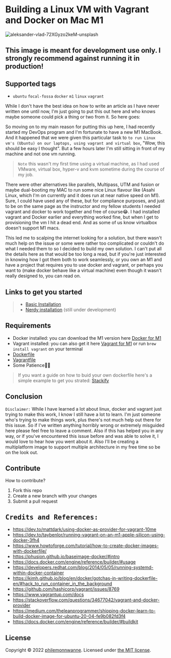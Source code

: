 # Building a Linux VM with Vagrant and Docker on Mac M1
![aleksander-vlad-72XGyzo2keM-unsplash](https://user-images.githubusercontent.com/108567784/186233663-65eca80a-e256-4a80-a134-b1a2b10cb7ab.jpg)

## This image is meant for development use only. I strongly recommend against running it in production!

## Supported tags
- `ubuntu` `focal-fossa` `docker` `m1` `linux` `vagrant`

While I don't have the best idea on how to write an article as I have never written one until now, I'm just going to put this out here and who knows maybe someone could pick a thing or two from it. So here goes:

So moving on to my main reason for putting this up here, I had recently started my DevOps program and I'm fortunate to have a new M1 MacBook. And it happened that we were given this particular task to `to run Linux vm's (Ubuntu) on our laptops, using vagrant and virtual box`, "Wow, this should be easy I thought". But a few hours later I'm still sitting in front of my machine and not one vm running.

> `Note` this wasn't my first time using a virtual machine, as I had used VMware, virtual box, hyper-v and kvm sometime during the course of my job. 

There were other alternatives like parallels, Multipass, UTM and fusion or maybe dual-booting my MAC to run some nice Linux flavour like (Asahi Linux, which I'm on currently and it does run at near native speed on M1). Sure, I could have used any of these, but for compliance purposes, and just to be on the same page as the instructor and my fellow students I needed vagrant and docker to work together and free of course😂. I had installed vagrant and Docker earlier and everything worked fine, but when I get to provisioning the vm I hit a dead end. And as some of us know virtualbox doesn't support M1 macs.

This led me to scalping the internet looking for a solution, but there wasn't much help on the issue or some were rather too complicated or couldn't do what I needed them to so I decided to build my own solution. I can't put all the details here as that would be too long a read, but if you're just interested in knowing how I got them both to work seamlessly, or you own an M1 and have a project that requires you to use docker and vagrant, or perhaps you want to (make docker behave like a virtual machine) even though it wasn't really designed to, you can read on.

## Links to get you started
> - [Basic Installation](https://github.com/philemonnwanne/docker_systemd-solution/blob/main/docs/basic-installation.md)
> - [Nerdy installation](https://github.com/philemonnwanne/docker_systemd-solution/blob/main/docs/nerdy-installation.md) (still under development)

## Requirements
- Docker installed: you can download the M1 version here [Docker for M1](https://desktop.docker.com/mac/main/arm64/Docker.dmg?utm_source=docker&utm_medium=webreferral&utm_campaign=dd-smartbutton&utm_location=module)
- Vagrant installed: you can also get it here [Vagrant for M1](https://releases.hashicorp.com/vagrant/2.3.0/vagrant_2.3.0_darwin_amd64.dmg) or run `brew install vagrant` on your terminal
- [Dockerfile](Dockerfile)
- [Vagrantfile](Vagrantfile)
- Some Patience😮‍💨

> If you want a guide on how to buid your own dockerfile here's a simple example to get you strated: [Stackify](https://stackify.com/)

## Conclusion

`Disclaimer:` While I have learned a lot about linux, docker and vagrant just trying to make this work, I know I still have a lot to learn. I'm just someone who's trying to make things work, plus there's not much help out there for this issue. So if I've written anything horribly wrong or extremely misguided here please feel free to leave a comment. Also if this has helped you in any way, or if you've encountered this issue before and was able to solve it, I would love to hear how you went about it.
Also I'll be creating a multiplatform image to support multiple architecture in my free time so be on the look out.

## Contribute

How to contribute?

 1. Fork this repo
 2. Create a new branch with your changes
 3. Submit a pull request

## <samp>Credits and References:</samp>

- https://dev.to/mattdark/using-docker-as-provider-for-vagrant-10me
- https://dev.to/taybenlor/running-vagrant-on-an-m1-apple-silicon-using-docker-3fh4
- https://www.howtoforge.com/tutorial/how-to-create-docker-images-with-dockerfile/
- https://phusion.github.io/baseimage-docker/#intro
- https://docs.docker.com/engine/reference/builder/#usage
- https://developers.redhat.com/blog/2014/05/05/running-systemd-within-docker-container
- https://kimh.github.io/blog/en/docker/gotchas-in-writing-dockerfile-en/#hack_to_run_container_in_the_background
- https://github.com/hashicorp/vagrant/issues/8769
- https://www.vagrantup.com/docs
- https://stackoverflow.com/questions/34677042/vagrant-and-docker-provider
- https://medium.com/theleanprogrammer/shipping-docker-learn-to-build-docker-image-for-ubuntu-20-04-fe9b082fd3f4
- https://docs.docker.com/engine/reference/builder/#buildkit

## License

Copyright © 2022 [philemonnwanne](http://github.com/philemonnwanne). Licensed under [the MIT license](https://github.com/philemonnwanne/docker_systemd-solution/blob/main/LICENSE).
